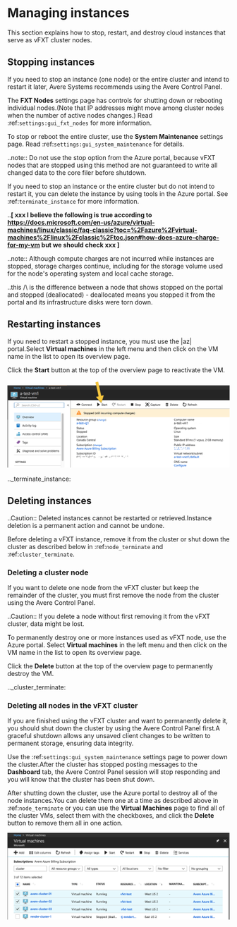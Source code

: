 # Managing instances

This section explains how to stop, restart, and destroy cloud instances that serve as vFXT cluster nodes.

## Stopping instances

If you need to stop an instance (one node) or the entire cluster and intend to restart it later, Avere Systems recommends using the Avere Control Panel.

The **FXT Nodes** settings page has controls for shutting down or rebooting individual nodes.(Note that IP addresses might move among cluster nodes when the number of active nodes changes.) Read :ref:`settings:gui_fxt_nodes` for more information.

To stop or reboot the entire cluster, use the **System Maintenance** settings page. Read :ref:`settings:gui_system_maintenance` for details.

..note:: Do not use the stop option from the Azure portal, because vFXT nodes that are stopped using this method are not guaranteed to write all changed data to the core filer before shutdown.

If you need to stop an instance or the entire cluster but do not intend to restart it, you can delete the instance by using tools in the Azure portal. See :ref:`terminate_instance` for more information.

..**[ xxx I believe the following is true according to https://docs.microsoft.com/en-us/azure/virtual-machines/linux/classic/faq-classic?toc=%2Fazure%2Fvirtual-machines%2Flinux%2Fclassic%2Ftoc.json#how-does-azure-charge-for-my-vm but we should check xxx ]**

..note:: Although compute charges are not incurred while instances are stopped, storage charges continue, including for the storage volume used for the node's operating system and local cache storage.

..this /\ is the difference between a node that shows stopped on the portal and stopped (deallocated) - deallocated means you stopped it from the portal and its infrastructure disks were torn down.

## Restarting instances


If you need to restart a stopped instance, you must use the |az| portal.Select **Virtual machines** in the left menu and then click on the VM name in the list to open its overview page.

Click the **Start** button at the top of the overview page to reactivate the VM.

![Azure Portal screen showing the option to start a stopped vm](images/start_stopped_incurring-annot.png)



.._terminate_instance:

## Deleting instances


..Caution:: Deleted instances cannot be restarted or retrieved.Instance deletion is a permanent action and cannot be undone.

Before deleting a vFXT instance, remove it from the cluster or shut down the cluster as described below in :ref:`node_terminate` and :ref:`cluster_terminate`.

### Deleting a cluster node

If you want to delete one node from the vFXT cluster but keep the remainder of the cluster, you must first remove the node from the cluster using the Avere Control Panel.

..Caution:: If you delete a node without first removing it from the vFXT cluster, data might be lost.

To permanently destroy one or more instances used as vFXT node, use the Azure portal.
Select **Virtual machines** in the left menu and then click on the VM name in the list to open its overview page.

Click the **Delete** button at the top of the overview page to permanently destroy the VM.


.._cluster_terminate:

### Deleting all nodes in the vFXT cluster


If you are finished using the vFXT cluster and want to permanently delete it, you should shut down the cluster by using the Avere Control Panel first.A graceful shutdown allows any unsaved client changes to be written to permanent storage, ensuring data integrity.

Use the :ref:`settings:gui_system_maintenance` settings page to power down the cluster.After the cluster has stopped posting messages to the **Dashboard** tab, the Avere Control Panel session will stop responding and you will know that the cluster has been shut down.

After shutting down the cluster, use the Azure portal to destroy all of the node instances.You can delete them one at a time as described above in :ref:`node_terminate` or you can use the **Virtual Machines** page to find all of the cluster VMs, select them with the checkboxes, and click the **Delete** button to remove them all in one action.

![List of VMs in the portal, filtered by the term "cluster", with three of the four checked and highlighted](images/multi_vm_delete.png)
